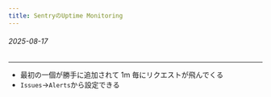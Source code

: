 ```yaml
---
title: SentryのUptime Monitoring
---
```


###### 2025-08-17

---

- 最初の一個が勝手に追加されて 1m 毎にリクエストが飛んでくる
- `Issues`->`Alerts`から設定できる
